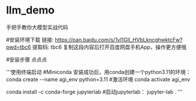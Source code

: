 # llm_demo
手把手教你大模型实战代码

#安装环境下载
链接: https://pan.baidu.com/s/1vI1Gll_HVbLkncghwktcFw?pwd=tbc6 提取码: tbc6 复制这段内容后打开百度网盘手机App，操作更方便哦

#安装步骤 点点点

'''使用终端启动
#Miniconda 安装成功后，用conda创建一个python3.11的环境：
conda create --name agi_env python=3.11
#激活环境
conda activate agi_env

conda install -c conda-forge jupyterlab
#启动jupyterlab：
jupyter-lab .
'''
